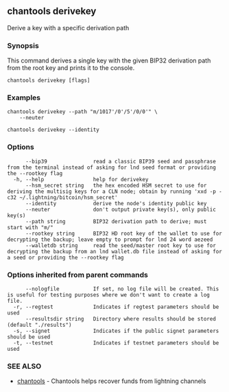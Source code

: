 ## chantools derivekey

Derive a key with a specific derivation path

### Synopsis

This command derives a single key with the given BIP32
derivation path from the root key and prints it to the console.

```
chantools derivekey [flags]
```

### Examples

```
chantools derivekey --path "m/1017'/0'/5'/0/0'" \
	--neuter

chantools derivekey --identity
```

### Options

```
      --bip39               read a classic BIP39 seed and passphrase from the terminal instead of asking for lnd seed format or providing the --rootkey flag
  -h, --help                help for derivekey
      --hsm_secret string   the hex encoded HSM secret to use for deriving the multisig keys for a CLN node; obtain by running 'xxd -p -c32 ~/.lightning/bitcoin/hsm_secret'
      --identity            derive the node's identity public key
      --neuter              don't output private key(s), only public key(s)
      --path string         BIP32 derivation path to derive; must start with "m/"
      --rootkey string      BIP32 HD root key of the wallet to use for decrypting the backup; leave empty to prompt for lnd 24 word aezeed
      --walletdb string     read the seed/master root key to use for decrypting the backup from an lnd wallet.db file instead of asking for a seed or providing the --rootkey flag
```

### Options inherited from parent commands

```
      --nologfile           If set, no log file will be created. This is useful for testing purposes where we don't want to create a log file.
  -r, --regtest             Indicates if regtest parameters should be used
      --resultsdir string   Directory where results should be stored (default "./results")
  -s, --signet              Indicates if the public signet parameters should be used
  -t, --testnet             Indicates if testnet parameters should be used
```

### SEE ALSO

* [chantools](chantools.md)	 - Chantools helps recover funds from lightning channels

